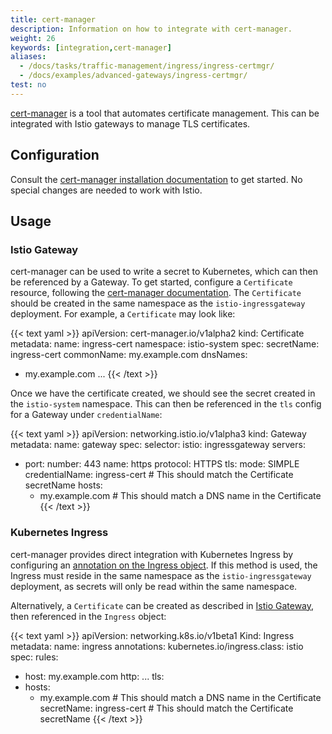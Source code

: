 ```yaml
---
title: cert-manager
description: Information on how to integrate with cert-manager.
weight: 26
keywords: [integration,cert-manager]
aliases:
  - /docs/tasks/traffic-management/ingress/ingress-certmgr/
  - /docs/examples/advanced-gateways/ingress-certmgr/
test: no
---
```


[cert-manager](https://cert-manager.io/) is a tool that automates certificate management. This can be integrated with Istio gateways to manage TLS certificates.

## Configuration

Consult the [cert-manager installation documentation](https://cert-manager.io/docs/installation/kubernetes/) to get started. No special changes are needed to work with Istio.

## Usage

### Istio Gateway

cert-manager can be used to write a secret to Kubernetes, which can then be referenced by a Gateway. To get started, configure a `Certificate` resource, following the [cert-manager documentation](https://cert-manager.io/docs/usage/certificate/). The `Certificate` should be created in the same namespace as the `istio-ingressgateway` deployment. For example, a `Certificate` may look like:

{{< text yaml >}}
apiVersion: cert-manager.io/v1alpha2
kind: Certificate
metadata:
  name: ingress-cert
  namespace: istio-system
spec:
  secretName: ingress-cert
  commonName: my.example.com
  dnsNames:
  - my.example.com
  ...
{{< /text >}}

Once we have the certificate created, we should see the secret created in the `istio-system` namespace. This can then be referenced in the `tls` config for a Gateway under `credentialName`:

{{< text yaml >}}
apiVersion: networking.istio.io/v1alpha3
kind: Gateway
metadata:
  name: gateway
spec:
  selector:
    istio: ingressgateway
  servers:
  - port:
      number: 443
      name: https
      protocol: HTTPS
    tls:
      mode: SIMPLE
      credentialName: ingress-cert # This should match the Certificate secretName
    hosts:
    - my.example.com # This should match a DNS name in the Certificate
{{< /text >}}

### Kubernetes Ingress

cert-manager provides direct integration with Kubernetes Ingress by configuring an [annotation on the Ingress object](https://cert-manager.io/docs/usage/ingress/). If this method is used, the Ingress must reside in the same namespace as the `istio-ingressgateway` deployment, as secrets will only be read within the same namespace.

Alternatively, a `Certificate` can be created as described in [Istio Gateway](#istio-gateway), then referenced in the `Ingress` object:

{{< text yaml >}}
apiVersion: networking.k8s.io/v1beta1
Kind: Ingress
metadata:
  name: ingress
  annotations:
    kubernetes.io/ingress.class: istio
spec:
  rules:
  - host: my.example.com
    http: ...
  tls:
  - hosts:
    - my.example.com # This should match a DNS name in the Certificate
    secretName: ingress-cert # This should match the Certificate secretName
{{< /text >}}
